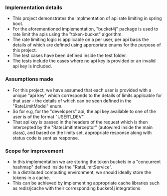 ### Implementation details
- This project demonstrates the implmentation of api rate limiting in spring boot.
- For the aforementioned implementation, "bucket4j" package is used to rate limit the apis using the "token-bucket" algorithm.
- The rate limiting logic is applicable on a per user, per api basis the details of which are defined using appropriate enums for the purpose of this project.
- The test cases have been defined inside the test folder.
- The tests include the cases where no api key is provided or an invalid api key is included.

### Assumptions made
- For this project, we have assumed that each user is provided with a unique "api key" which corresponds to the details of limits applicable for that user - the details of which can be seen defined in the "RateLimitModel" enum.
- So for e.g, for the "developers" api, the api key available to one of the user is of the format "USER1_DEV".
- That api key is passed in the headers of the request which is then intercepted by the "RateLimitInterceptor" (autowired inside the main class), and based on the limits set, appropriate response along with status code is sent as response.

### Scope for improvement
- In this implementation we are storing the token buckets in a "concurrent hashmap" defined inside the "RateLimitService". 
- In a distributed computing environment, we should ideally store the tokens in a cache.
- This can be achieved by implementing appropriate cache libraries such as redis/jcache with their corresponding bucket4j integrations.